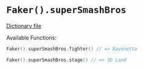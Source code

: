 # `Faker().superSmashBros`

[Dictionary file](../core/src/main/resources/locales/en/super_smash_bros.yml)

Available Functions:  
```kotlin
Faker().superSmashBros.fighter() // => Bayonetta

Faker().superSmashBros.stage() // => 3D Land
```
